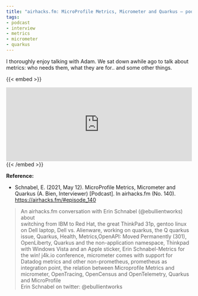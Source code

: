 ```yaml
---
title: "airhacks.fm: MicroProfile Metrics, Micrometer and Quarkus — podcast with Adam Bien"
tags:
- podcast
- interview
- metrics
- micrometer
- quarkus
---
```


I thoroughly enjoy talking with Adam. We sat down awhile ago to talk about metrics: who needs them, what they are for.. and some other things.

{{< embed >}}
<iframe allow="autoplay" width="100%" height="200" src="https://www.iheart.com/podcast/256-airhacksfm-podcast-with-ad-43073886/episode/microprofile-metrics-micrometer-and-quarkus-82456755/?embed=true" frameborder="0"></iframe>
{{< /embed >}}


<!--more-->

**Reference:**  

* Schnabel, E. (2021, May 12). MicroProfile Metrics, Micrometer and Quarkus (A. Bien, Interviewer) [Podcast]. In airhacks.fm (No. 140). https://airhacks.fm/#episode_140

> An airhacks.fm conversation with Erin Schnabel (@ebullientworks) about  
> switching from IBM to Red Hat, the great ThinkPad 31p, gentoo linux on Dell laptop, Dell vs. Alienware, working on quarkus, the Q quarkus issue, Quarkus, Health, Metrics,OpenAPI: Moved Permanently (301), OpenLiberty, Quarkus and the non-application namespace, Thinkpad with Windows Vista and an Apple sticker, Erin Schnabel-Metrics for the win! j4k.io conference, micrometer comes with support for Datadog metrics and other non-prometheus, prometheus as integration point, the relation between Microprofile Metrics and micrometer, OpenTracing, OpenCensus and OpenTelemetry, Quarkus and MicroProfile   
> Erin Schnabel on twitter: @ebullientworks